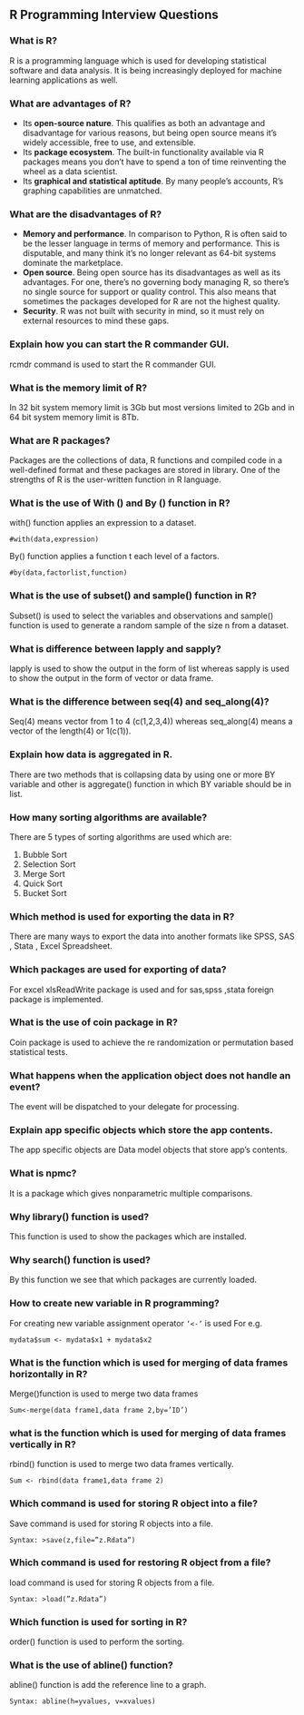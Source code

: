 ## R Programming Interview Questions

### What is R?
R is a programming language which is used for developing statistical software and data analysis. It is being increasingly deployed for machine learning applications as well.

### What are advantages of R?
- Its **open-source nature**. This qualifies as both an advantage and disadvantage for various reasons, but being open source means it’s widely accessible, free to use, and extensible.
- Its **package ecosystem**. The built-in functionality available via R packages means you don’t have to spend a ton of time reinventing the wheel as a data scientist.
- Its **graphical and statistical aptitude**. By many people’s accounts, R’s graphing capabilities are unmatched.

### What are the disadvantages of R?
- **Memory and performance**. In comparison to Python, R is often said to be the lesser language in terms of memory and performance. This is disputable, and many think it’s no longer relevant as 64-bit systems dominate the marketplace.
- **Open source**. Being open source has its disadvantages as well as its advantages. For one, there’s no governing body managing R, so there’s no single source for support or quality control. This also means that sometimes the packages developed for R are not the highest quality.
- **Security**. R was not built with security in mind, so it must rely on external resources to mind these gaps.

### Explain how you can start the R commander GUI.
rcmdr command is used to start the R commander GUI.

### What is the memory limit of R?
In 32 bit system memory limit is 3Gb but most versions limited to 2Gb and in 64 bit system memory limit is 8Tb.

### What are R packages?
Packages are the collections of data, R functions and compiled code in a well-defined format and these packages are stored in library. One of the strengths of R is the user-written function in R language.

### What is the use of With () and By () function in R?
with() function applies an expression to a dataset.
```
#with(data,expression)
```
By() function applies a function t each level of a factors.
```
#by(data,factorlist,function)
```

### What is the use of subset() and sample() function in R?
Subset() is used to select the variables and observations and sample() function is used to  generate  a random sample of the size n from a dataset.

### What is difference between lapply and sapply?
lapply is used to show the output in the form of list whereas sapply is used to show the output in the form of vector or data frame.

### What is the difference between seq(4) and seq_along(4)?
Seq(4) means vector from 1 to 4 (c(1,2,3,4)) whereas seq_along(4) means a vector of the  length(4) or 1(c(1)).

### Explain how data is aggregated in R.
There are two methods that is collapsing data by using one or more BY variable and other is aggregate() function in which BY variable should be in list.

### How many sorting algorithms are available?
There are 5 types of sorting algorithms are used which are:
1. Bubble Sort
2. Selection Sort
3. Merge Sort
4. Quick Sort
5. Bucket Sort

### Which method is used for exporting the data in R?
There are many ways to export the data into another formats like SPSS, SAS , Stata , Excel Spreadsheet.

### Which packages are used for exporting of data?
For excel xlsReadWrite package is used and for sas,spss ,stata foreign package is implemented.

### What is the use of coin package in R?
Coin package is used to achieve the re randomization or permutation based statistical tests.

### What happens when the application object does not handle an event?
The event will be dispatched to your delegate for processing.

### Explain app specific objects which store the app contents.
The app specific objects are Data model objects that store app’s contents.

### What is npmc?
It is a package which gives nonparametric multiple comparisons.

### Why library() function is used?
This function is used to show the packages which are installed.

### Why search() function is used?
By this function we see that which packages are currently loaded.

### How to create new variable in R programming?
For creating new variable assignment operator `‘<-’` is used
For e.g. 
```
mydata$sum <- mydata$x1 + mydata$x2
```

### What is the function which is used for merging of data frames horizontally in R?
Merge()function is used to merge two data frames
```
Sum<-merge(data frame1,data frame 2,by=’ID’)
```

### what is the function which is used for merging of data frames vertically in R?
rbind() function is used to merge two data frames vertically.
```
Sum <- rbind(data frame1,data frame 2)
```
### Which command is used for storing R object into a file?
Save command is used for storing R objects into a file.
```
Syntax: >save(z,file=”z.Rdata”)
```

### Which command is used for restoring R object from a file?
load command is used for storing R objects from a file.
```
Syntax: >load(”z.Rdata”)
```

### Which function is used for sorting in R?
order() function is used to perform the sorting.

### What is the use of abline() function?
abline() function is add the reference line to a graph.
```
Syntax: abline(h=yvalues, v=xvalues)
```
